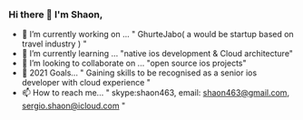 ### Hi there 👋 I'm Shaon, 



- 🔭 I’m currently working on ... " GhurteJabo( a would be startup based on travel industry ) " 
- 🌱 I’m currently learning ... "native ios development & Cloud architecture"
- 👯 I’m looking to collaborate on ... "open source ios projects"
- 🥅 2021 Goals... " Gaining skills to be recognised as a senior ios developer with cloud experience "
- 📫 How to reach me... " skype:shaon463, email: shaon463@gmail.com, sergio.shaon@icloud.com "

